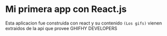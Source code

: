 # Mi primera app con React.js

Esta aplicacion fue construida con react y su contenido ```(Los gifs)``` vienen extraidos de la api que provee GHIFHY DEVELOPERS
